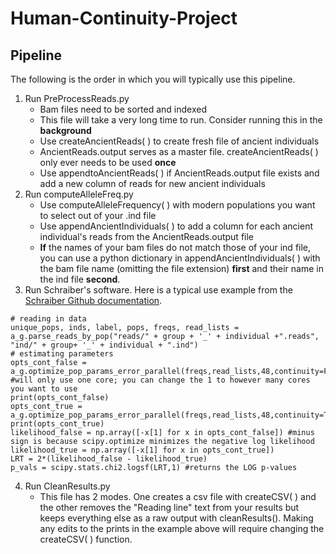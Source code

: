 # Human-Continuity-Project

## Pipeline
The following is the order in which you will typically use this pipeline.

1. Run PreProcessReads.py
    - Bam files need to be sorted and indexed
    - This file will take a very long time to run. Consider running this in the **background**
    - Use createAncientReads( ) to create fresh file of ancient individuals
    - AncientReads.output serves as a master file. createAncientReads( ) only ever needs to be used **once**
    - Use appendtoAncientReads( ) if AncientReads.output file exists and add a new column of reads for new ancient individuals
2. Run computeAlleleFreq.py
    - Use computeAlleleFrequency( ) with modern populations you want to select out of your .ind file
    - Use appendAncientIndividuals( ) to add a column for each ancient individual's reads from the AncientReads.output file
    - **If** the names of your bam files do not match those of your ind file, you can use a python dictionary in appendAncientIndividuals( ) with the bam file name (omitting the file extension) **first** and their name in the ind file **second**.
3. Run Schraiber's software. Here is a typical use example from the [Schraiber Github documentation](https://github.com/Schraiber/continuity/blob/master/README.md).
```
# reading in data
unique_pops, inds, label, pops, freqs, read_lists = a_g.parse_reads_by_pop("reads/" + group + '_' + individual +".reads", "ind/" + group+ '_' + individual + ".ind")
# estimating parameters
opts_cont_false = a_g.optimize_pop_params_error_parallel(freqs,read_lists,48,continuity=False) #will only use one core; you can change the 1 to however many cores you want to use
print(opts_cont_false)
opts_cont_true = a_g.optimize_pop_params_error_parallel(freqs,read_lists,48,continuity=True)
print(opts_cont_true)
likelihood_false = np.array([-x[1] for x in opts_cont_false]) #minus sign is because scipy.optimize minimizes the negative log likelihood
likelihood_true = np.array([-x[1] for x in opts_cont_true])
LRT = 2*(likelihood_false - likelihood_true)
p_vals = scipy.stats.chi2.logsf(LRT,1) #returns the LOG p-values
```
4. Run CleanResults.py
    - This file has 2 modes. One creates a csv file with createCSV( ) and the other removes the "Reading line" text from your results but keeps everything else as a raw output with cleanResults(). Making any edits to the prints in the example above will require changing the createCSV( ) function.
